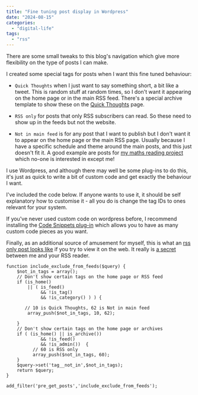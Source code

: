 ```yaml
---
title: "Fine tuning post display in Wordpress"
date: "2024-08-15"
categories: 
  - "digital-life"
tags: 
  - "rss"
---
```


There are some small tweaks to this blog's navigation which give more flexibility on the type of posts I can make.

I created some special tags for posts when I want this fine tuned behaviour:

- `Quick Thoughts` when I just want to say something short, a bit like a tweet. This is random stuff at random times, so I don't want it appearing on the home page or in the main RSS feed. There's a special archive template to show these on the [Quick Thoughts](https://thoughts.uncountable.uk/topic/quick-thoughts/) page.

- `RSS only` for posts that only RSS subscribers can read. So these need to show up in the feeds but not the website.

- `Not in main feed` is for any post that I want to publish but I don't want it to appear on the home page or the main RSS page. Usually because I have a specific schedule and theme around the main posts, and this just doesn't fit it. A good example are posts for [my maths reading project](https://thoughts.uncountable.uk/thoughts-on/princeton-companion-to-mathematics/) which no-one is interested in except me!

I use Wordpress, and although there may well be some plug-ins to do this, it's just as quick to write a bit of custom code and get exactly the behaviour I want.

I've included the code below. If anyone wants to use it, it should be self explanatory how to customise it - all you do is change the tag IDs to ones relevant for your system.

If you've never used custom code on wordpress before, I recommend installing the [Code Snippets plug-in](https://wordpress.org/plugins/code-snippets/) which allows you to have as many custom code pieces as you want.

Finally, as an additional source of amusement for myself, this is what an [rss only post looks like](https://thoughts.uncountable.uk/re-my-favourite-feeds/) if you try to view it on the web. It really is [a secret](https://thoughts.uncountable.uk/topic/rss-only/) between me and your RSS reader.

```
function include_exclude_from_feeds($query) {
	$not_in_tags = array();
	// Don't show certain tags on the home page or RSS feed
    if (is_home() 
        || ( is_feed() 
             && !is_tag()  
             && !is_category() ) ) {
    
       // 10 is Quick Thoughts, 62 is Not in main feed
        array_push($not_in_tags, 10, 62);  
        
    }
	// Don't show certain tags on the home page or archives
	if ( (is_home() || is_archive()) 
             && !is_feed() 
             && !is_admin())  {
          // 60 is RSS only
          array_push($not_in_tags, 60); 
    }
    $query->set('tag__not_in',$not_in_tags);
    return $query;
}

add_filter('pre_get_posts','include_exclude_from_feeds');
```
